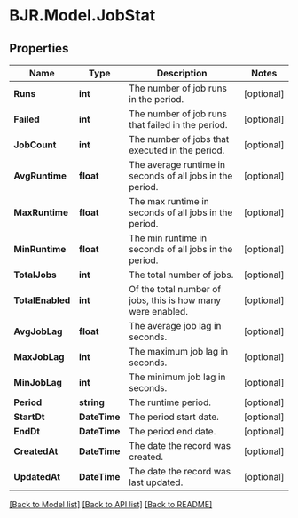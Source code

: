 
# BJR.Model.JobStat

## Properties

Name | Type | Description | Notes
------------ | ------------- | ------------- | -------------
**Runs** | **int** | The number of job runs in the period. | [optional] 
**Failed** | **int** | The number of job runs that failed in the period. | [optional] 
**JobCount** | **int** | The number of jobs that executed in the period. | [optional] 
**AvgRuntime** | **float** | The average runtime in seconds of all jobs in the period. | [optional] 
**MaxRuntime** | **float** | The max runtime in seconds of all jobs in the period. | [optional] 
**MinRuntime** | **float** | The min runtime in seconds of all jobs in the period. | [optional] 
**TotalJobs** | **int** | The total number of jobs. | [optional] 
**TotalEnabled** | **int** | Of the total number of jobs, this is how many were enabled. | [optional] 
**AvgJobLag** | **float** | The average job lag in seconds. | [optional] 
**MaxJobLag** | **int** | The maximum job lag in seconds. | [optional] 
**MinJobLag** | **int** | The minimum job lag in seconds. | [optional] 
**Period** | **string** | The runtime period. | [optional] 
**StartDt** | **DateTime** | The period start date. | [optional] 
**EndDt** | **DateTime** | The period end date. | [optional] 
**CreatedAt** | **DateTime** | The date the record was created. | [optional] 
**UpdatedAt** | **DateTime** | The date the record was last updated. | [optional] 

[[Back to Model list]](../README.md#documentation-for-models)
[[Back to API list]](../README.md#documentation-for-api-endpoints)
[[Back to README]](../README.md)

